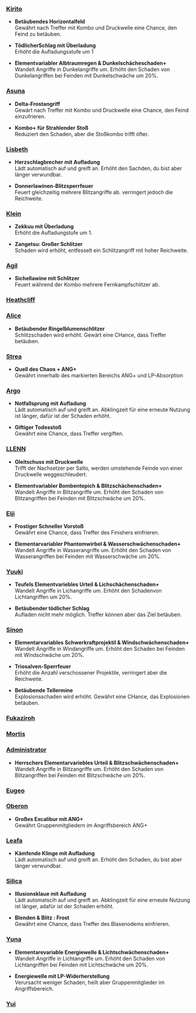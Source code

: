 ### <ins>Kirito</ins>

- **Betäubendes Horizontalfeld**
<br>Gewährt nach Treffer mit Kombo und Druckwelle eine Chance, den Feind zu betäuben.

- **TödlicherSchlag mit Überladung**
<br>Erhöht die Aufladungsstufe um 1

- **Elementvariabler Albtraumregen & Dunkelschächeschaden+**
<br>Wandelt Angriffe in Dunkelangriffe um. Erhöht den Schaden von Dunkelangriffen bei Feinden mit Dunkelschwäche um 20%.

### <ins>Asuna</ins>
 - **Delta-Frostangriff**
<br> Gewärt nach Treffer mit Kombo und Druckwelle eine Chance, den Feind einzufrieren.

 - **Kombo+ für Strahlender Stoß**
<br> Reduziert den Schaden, aber die Stoßkombo trifft öfter.

### <ins>Lisbeth</ins>
 - **Herzschlagbrecher mit Aufladung**
<br> Lädt automatisch auf und greift an. Erhöht den Sachden, du bist aber länger verwundbar.

 - **Donnerlawinen-Blitzsperrfeuer**
<br> Feuert gleichzeitig mehrere Blitzangriffe ab. verringert jedoch die Reichweite.

### <ins>Klein</ins>
 - **Zekkuu mit Überladung**
<br> Erhöht die Aufladungstufe um 1.

 - **Zangetsu: Großer Schlitzer**
<br> Schaden wird erhöht, entfesselt ein Schlitzangriff mit hoher Reichweite.

### <ins>Agil</ins>
 - **Sichellawine mit Schlitzer**
<br> Feuert während der Kombo mehrere Fernkampfschlitzer ab.

### <ins>Heathcliff</ins>

### <ins>Alice</ins>
 - **Betäubender Ringelblumenschlitzer**
<br> Schlitzschaden wird erhöht. Gewärt eine CHance, dass Treffer betäuben.

### <ins>Strea</ins>
 - **Quell des Chaos + ANG+**
<br> Gewährt innerhalb des markierten Bereichs ANG+ und LP-Absorption

### <ins>Argo</ins>
 - **Notfallsprung mit Aufladung**
<br> Lädt automatisch auf und greift an. Abklingzeit für eine erneute Nutzung ist länger, dafür ist der Schaden erhöht.

 - **Giftiger Todesstoß**
<br> Gewährt eine Chance, dass Treffer vergiften.

### <ins>LLENN</ins>
 - **Gleitschuss mit Druckwelle**
<br> Trifft der Nachsetzer per Salto, werden umstehende Feinde von einer Druckwelle weggeschleudert.

 - **Elementvariabler Bombentepich & Blitzschächenschaden+**
<br> Wandelt Angriffe in Blitzangriffe um. Erhöht den Schaden von Blitzangriffen bei Feinden mit Blitzschwäche um 20%.


### <ins>Eiji</ins>
 - **Frostiger Schneller Vorstoß**
<br> Gewährt eine Chance, dass Treffer des Finishers einfrieren.

 - **Elementarvariabler Phantomwirbel & Wasserschwächenschaden+**
<br> Wandelt Angriffe in Wasserangriffe um. Erhöht den Schaden von Wasserangriffen bei Feinden mit Wasserschwäche um 20%.


### <ins>Yuuki</ins>
 - **Teufels Elementvariebles Urteil & Lichschächenschaden+**
<br> Wandelt Angriffe in Lichangriffe um. Erhöht den Schadenvon Lichtangriffen um 20%.

 - **Betäubender tödlicher Schlag**
<br> Aufladen nicht mehr möglich. Treffer können aber das Ziel betäuben.

### <ins>Sinon</ins>
 - **Elementarvariables Schwerkraftprojektil & Windschwächenschaden+**
<br> Wandelt Angriffe in Windangriffe um. Erhöht den Schaden bei Feinden mit Windschwäche um 20%.

 - **Triosalven-Sperrfeuer**
<br> Erhöht die Anzahl verschossener Projektile, verringert aber die Reichweite.

 - **Betäubende Tellermine**
<br> Explosionsschaden wird erhöht. Gewährt eine CHance, das Explosionen betäuben.

### <ins>Fukaziroh</ins>

### <ins>Mortis</ins>

### <ins>Administrator</ins>
 - **Herrschers Elementarvariebles Urteil & Blitzschwächenschaden+**
<br> Wandelt Angriffe in Blitzangriffe um. Erhöht den Schaden von Blitzangriffen bei Feinden mit Blitzschwäche um 20%.

### <ins>Eugeo</ins>

### <ins>Oberon</ins>
 - **Großes Excalibur mit ANG+**
<br> Gewährt Gruppenmitgliedern im Angriffsbereich ANG+

### <ins>Leafa</ins>
 - **Kämfende Klinge mit Aufladung**
<br> Lädt automatisch auf und greift an. Erhöht den Schaden, du bist aber länger verwundbar.

### <ins>Silica</ins>
 - **Illusionsklaue mit Aufladung**
<br> Lädt automatscih auf und greift an. Abklingzeit für eine erneute Nutzung ist länger, adafür ist der Schaden erhöht.

 - **Blenden & Blitz : Frost**
<br> Gewährt eine Chance, dass Treffer des Blasenodems einfrieren.

### <ins>Yuna</ins>
 - **Elementarevariable Energiewelle & Lichtschwächenschaden+**
<br> Wandelt Angriffe in Lichtangriffe um. Erhöht den Schaden von Lichtangriffen bei Feinden mit Lichtschwäche um 20%.

 - **Energiewelle mit LP-Widerherstellung**
<br> Verursacht weniger Schaden, heilt aber Gruppenmitglieder im Angriffsbereich.

### <ins>Yui</ins>

